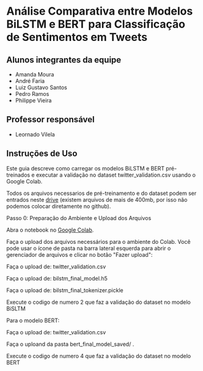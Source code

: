 # Análise Comparativa entre Modelos BiLSTM e BERT para Classificação de Sentimentos em Tweets

## Alunos integrantes da equipe

* Amanda Moura
* André Faria
* Luiz Gustavo Santos
* Pedro Ramos
* Philippe Vieira


## Professor responsável

* Leornado Vilela

## Instruções de Uso

Este guia descreve como carregar os modelos BiLSTM e BERT pré-treinados e executar a validação no dataset twitter_validation.csv usando o Google Colab.

Todos os arquivos necessarios de pré-treinamento e do dataset podem ser entrados neste [drive](https://drive.google.com/drive/folders/1vuXuz5NhDF-22B63aAhbfunEf9Y292pv?usp=drive_link)
(existem arquivos de mais de 400mb, por isso não podemos colocar diretamente no github).

Passo 0: Preparação do Ambiente e Upload dos Arquivos

Abra o notebook no [Google Colab](https://colab.research.google.com/drive/1mzZHgu_bzjSrEUB26N9QawpeJlvL8aUU?usp=sharing).

Faça o upload dos arquivos necessários para o ambiente do Colab. Você pode usar o ícone de pasta na barra lateral esquerda para abrir o gerenciador de arquivos e clicar no botão "Fazer upload":

Faça o upload de: twitter_validation.csv

Faça o upload de: bilstm_final_model.h5

Faça o upload de: bilstm_final_tokenizer.pickle

Execute o codigo de numero 2 que faz a validação do dataset no modelo BiSLTM

Para o modelo BERT:

Faça o upload de: twitter_validation.csv

Faça o uploand da pasta bert_final_model_saved/ .

Execute o codigo de numero 4 que faz a validação do dataset no modelo BERT



